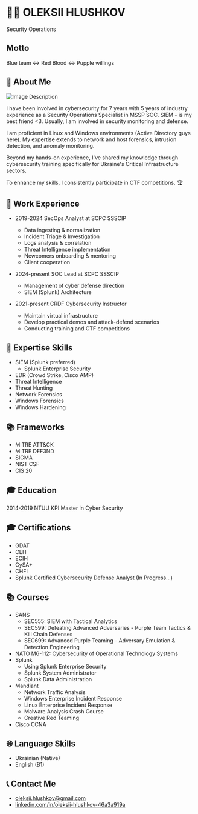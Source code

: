 # 🕵️‍♂️ OLEKSII HLUSHKOV
Security Operations

## Motto
Blue team <-> Red Blood <-> Pupple willings 


## 📝 About Me
![Image Description](https://alexeyglu.github.io/photo.jpeg)

I have been involved in cybersecurity for 7 years with 5 years of industry experience as a Security Operations Specialist in MSSP SOC. SIEM - is my best friend <3. Usually, I am involved in security monitoring and defense.

I am proficient in Linux and Windows environments (Active Directory guys here). My expertise extends to network and host forensics, intrusion detection, and anomaly monitoring. 

Beyond my hands-on experience, I've shared my knowledge through cybersecurity training specifically for Ukraine's Critical Infrastructure sectors. 

To enhance my skills, I consistently participate in CTF competitions. 🏆


## 💼 Work Experience
- 2019-2024 SecOps Analyst at SCPC SSSCIP
  - Data ingesting & normalization
  - Incident Triage & Investigation
  - Logs analysis & correlation
  - Threat Intelligence implementation
  - Newcomers onboarding & mentoring
  - Client cooperation
 
- 2024-present SOC Lead at SCPC SSSCIP
  - Management of cyber defense direction
  - SIEM (Splunk) Architecture
  
- 2021-present CRDF Cybersecurity Instructor
  - Maintain virtual infrastructure
  - Develop practical demos and attack-defend scenarios
  - Conducting training and CTF competitions

## 💼 Expertise Skills
- SIEM (Splunk preferred)
  + Splunk Enterprise Security
- EDR (Crowd Strike, Cisco AMP)
- Threat Intelligence
- Threat Hunting
- Network Forensics
- Windows Forensics
- Windows Hardening

## 📚 Frameworks
- MITRE ATT&CK
- MITRE DEF3ND
- SIGMA
- NIST CSF
- CIS 20 

## 🎓 Education
2014-2019 NTUU KPI
Master in Cyber Security

## 🎓 Certifications
- GDAT
- CEH
- ECIH
- CySA+
- CHFI
- Splunk Certified Cybersecurity Defense Analyst (In Progress...)

## 📚 Courses
- SANS
  - SEC555: SIEM with Tactical Analytics
  - SEC599: Defeating Advanced Adversaries - Purple Team Tactics & Kill Chain Defenses 
  - SEC699: Advanced Purple Teaming - Adversary Emulation & Detection Engineering 
- NATO M6-112: Cybersecurity of Operational Technology Systems
- Splunk
  - Using Splunk Enterprise Security
  - Splunk System Administrator
  - Splunk Data Administration
- Mandiant
  - Network Traffic Analysis
  - Windows Enterprise Incident Response
  - Linux Enterprise Incident Response
  - Malware Analysis Crash Course
  - Creative Red Teaming
- Cisco CCNA
  

## 🌐 Language Skills
- Ukrainian (Native)
- English (B1)


## 📞 Contact Me
- oleksii.hlushkov@gmail.com
- [linkedin.com/in/oleksii-hlushkov-46a3a919a](https://linkedin.com/in/oleksii-hlushkov-46a3a919a)
